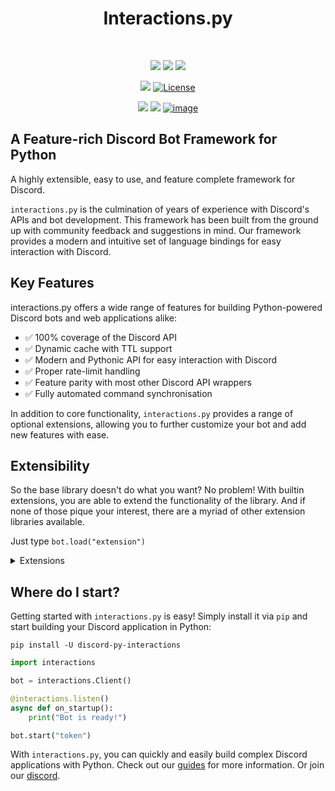 <div align="center">

   # Interactions.py
   <br>

   ![](https://img.shields.io/pypi/v/discord-py-interactions.svg?label=Version&logo=pypi)
   ![](https://img.shields.io/badge/Python-3.10+-1081c1?logo=python)
   [![](https://img.shields.io/pypi/dm/discord-py-slash-command.svg?logo=python&label=Downloads)](https://pypi.org/project/discord-py-interactions/)

   [![](https://img.shields.io/badge/Code%20Style-black-000000.svg)](https://github.com/psf/black)
   [![License](https://img.shields.io/badge/License-GPL-blue)](https://github.com/interactions-py/interactions.py/blob/stable/LICENSE)

   [![](https://img.shields.io/badge/Docs-latest-x?logo=readthedocs)](https://interactions-py.github.io/interactions.py/)
   [![](https://img.shields.io/badge/Guides-latest-x?logo=readthedocs)](https://interactions-py.github.io/interactions.py/Guides/01%20Getting%20Started)
   [![image](https://discord.com/api/guilds/789032594456576001/embed.png)](https://discord.gg/interactions)

</div>

## A Feature-rich Discord Bot Framework for Python

A highly extensible, easy to use, and feature complete framework for Discord.

`interactions.py` is the culmination of years of experience with Discord's APIs and bot development. This framework has been built from the ground up with community feedback and suggestions in mind. Our framework provides a modern and intuitive set of language bindings for easy interaction with Discord.

## Key Features
interactions.py offers a wide range of features for building Python-powered Discord bots and web applications alike:
- ✅ 100% coverage of the Discord API
- ✅ Dynamic cache with TTL support
- ✅ Modern and Pythonic API for easy interaction with Discord
- ✅ Proper rate-limit handling
- ✅ Feature parity with most other Discord API wrappers
- ✅ Fully automated command synchronisation

In addition to core functionality, `interactions.py` provides a range of optional extensions, allowing you to further customize your bot and add new features with ease.

## Extensibility

So the base library doesn't do what you want? No problem! With builtin extensions, you are able to extend the functionality of the library. And if none of those pique your interest, there are a myriad of other extension libraries available.

Just type `bot.load("extension")`

<details>
    <summary>Extensions</summary>

   ### Prefixed Commands

   Prefixed commands, message commands, or legacy commands.
   Whatever you want to call them, by default the `interactions.py` library will not handle these. But rest assured this extension will get you going

  - ✅ Automatic command registration
  - ✅ Annotation support

  ### Debug Extension

  A fully featured debug and utilities suite to help you get your bots made

  ### Jurigged

  A hot reloading extension allowing you to automagically update your bot without reboots

  ### Sentry

  Integrates Sentry.io error tracking into your bot with a single line

  ### Console

  Adds `aiomonitor` support with enables cli commands over a web interface

  ### Paginators

  Easily create multi-page embeds without having to implement the UX

</details>

## Where do I start?

Getting started with `interactions.py` is easy! Simply install it via `pip` and start building your Discord application in Python:

`pip install -U discord-py-interactions`
```python
import interactions

bot = interactions.Client()

@interactions.listen()
async def on_startup():
    print("Bot is ready!")

bot.start("token")
```

With `interactions.py`, you can quickly and easily build complex Discord applications with Python. Check out our [guides](https://interactions-py.github.io/interactions.py/Guides/01%20Getting%20Started) for more information. Or join our [discord](https://discord.gg/interactions).
